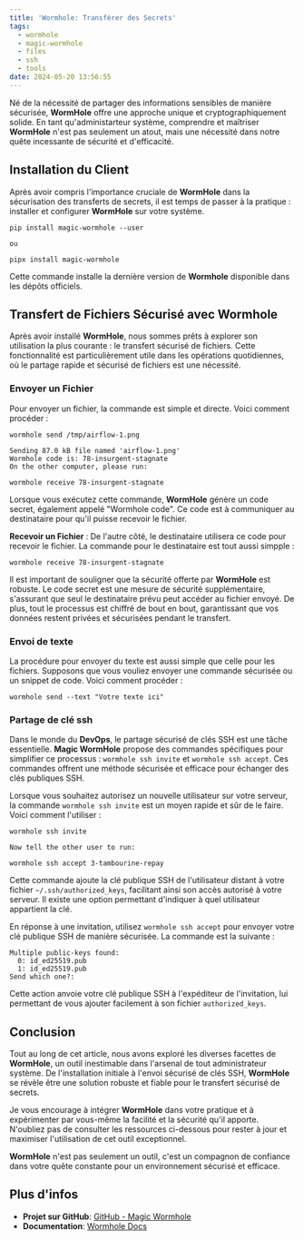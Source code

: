 ```yaml
---
title: 'Wormhole: Transférer des Secrets'
tags:
  - wormhole
  - magic-wormhole
  - files
  - ssh
  - tools
date: 2024-05-20 13:56:55
---
```



Né de la nécessité de partager des informations sensibles de manière sécurisée, **WormHole** offre une approche unique et cryptographiquement solide. En tant qu'administarteur système, comprendre et maîtriser **WormHole** n'est pas seulement un atout, mais une nécessité dans notre quête incessante de sécurité et d'efficacité.

## Installation du Client

Après avoir compris l'importance cruciale de **WormHole** dans la sécurisation des transferts de secrets, il est temps de passer à la pratique :
installer et configurer **WormHole** sur votre système.

```
pip install magic-wormhole --user

ou

pipx install magic-wormhole
```

Cette commande installe la dernière version de **Wormhole** disponible dans les dépôts officiels.

## Transfert de Fichiers Sécurisé avec Wormhole

Après avoir installé **WormHole**, nous sommes prêts à explorer son utilisation la plus courante : le transfert sécurisé de fichiers. Cette fonctionnalité est particulièrement utile dans les opérations quotidiennes, où le partage rapide et sécurisé de fichiers est une nécessité.

### Envoyer un Fichier

Pour envoyer un fichier, la commande est simple et directe. Voici comment procéder :

```
wormhole send /tmp/airflow-1.png

Sending 87.0 kB file named 'airflow-1.png'
Wormhole code is: 78-insurgent-stagnate
On the other computer, please run:

wormhole receive 78-insurgent-stagnate
```

Lorsque vous exécutez cette commande, **WormHole** génère un code secret, également appelé "Wormhole code". Ce code est à communiquer au destinataire pour qu'il puisse recevoir le fichier.

**Recevoir un Fichier** : De l'autre côté, le destinataire utilisera ce code pour recevoir le fichier. La commande pour le destinataire est tout aussi simpple :

```
wormhole receive 78-insurgent-stagnate
```

Il est important de souligner que la sécurité offerte par **WormHole** est robuste. Le code secret est une mesure de sécurité supplémentaire, s'assurant que seul le destinataire prévu peut accéder au fichier envoyé. De plus, tout le processus est chiffré de bout en bout, garantissant que vos données restent privées et sécurisées pendant le transfert.

### Envoi de texte

La procédure pour envoyer du texte est aussi simple que celle pour les fichiers. Supposons que vous vouliez envoyer une commande sécurisée ou un snippet de code. Voici comment procéder :

```
wormhole send --text "Votre texte ici"
```

### Partage de clé ssh

Dans le monde du **DevOps**, le partage sécurisé de clés SSH est une tâche essentielle. **Magic WormHole** propose des commandes spécifiques pour simplifier ce processus : `wormhole ssh invite` et `wormhole ssh accept`. Ces commandes offrent une méthode sécurisée et efficace pour échanger des clés publiques SSH.

Lorsque vous souhaitez autorisez un nouvelle utilisateur sur votre serveur, la commande `wormhole ssh invite` est un moyen rapide et sûr de le faire. Voici comment l'utiliser :

```
wormhole ssh invite

Now tell the other user to run:

wormhole ssh accept 3-tambourine-repay
```

Cette commande ajoute la clé publique SSH de l'utilisateur distant à votre fichier `~/.ssh/authorized_keys`, facilitant ainsi son accès autorisé à votre serveur. Il existe une option permettant d'indiquer à quel utilisateur appartient la clé.

En réponse à une invitation, utilisez `wormhole ssh accept` pour envoyer votre clé publique SSH de manière sécurisée. La commande est la suivante :

```
Multiple public-keys found:
  0: id_ed25519.pub
  1: id_ed25519.pub
Send which one?:
```

Cette action anvoie votre clé publique SSH à l'expéditeur de l'invitation, lui permettant de vous ajouter facilement à son fichier `authorized_keys`.

## Conclusion

Tout au long de cet article, nous avons exploré les diverses facettes de **WormHole**, un outil inestimable dans l'arsenal de tout administrateur système. De l'installation initiale à l'envoi sécurisé de clés SSH, **WormHole** se révèle être une solution robuste et fiable pour le transfert sécurisé de secrets.

Je vous encourage à intégrer **WormHole** dans votre pratique et à expérimenter par vous-même la facilité et la sécurité qu'il apporte. N'oubliez pas de consulter les ressources ci-dessous pour rester à jour et maximiser l'utilisation de cet outil exceptionnel.

**WormHole** n'est pas seulement un outil, c'est un compagnon de confiance dans votre quête constante pour un environnement sécurisé et efficace.

## Plus d'infos

- **Projet sur GitHub**: [GitHub - Magic Wormhole](https://github.com/magic-wormhole/magic-wormhole)
- **Documentation**: [Wormhole Docs](https://magic-wormhole.readthedocs.io/en/latest/)
